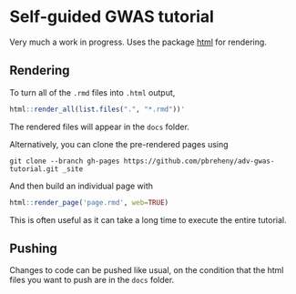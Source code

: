 # Self-guided GWAS tutorial

Very much a work in progress. Uses the package [html](https://github.com/pbreheny/html) for rendering.

## Rendering

To turn all of the `.rmd` files into `.html` output, 

```r
html::render_all(list.files(".", "*.rmd"))'
```

The rendered files will appear in the `docs` folder.

Alternatively, you can clone the pre-rendered pages using

```
git clone --branch gh-pages https://github.com/pbreheny/adv-gwas-tutorial.git _site
```

And then build an individual page with

```r
html::render_page('page.rmd', web=TRUE)
```

This is often useful as it can take a long time to execute the entire tutorial.

## Pushing

Changes to code can be pushed like usual, on the condition that the html files you want to push are in the `docs` folder. 
